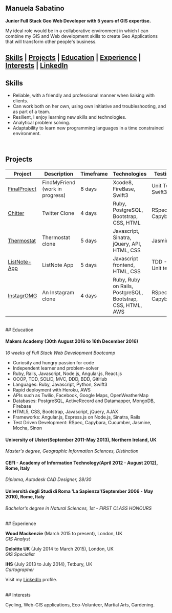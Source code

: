 ## Manuela Sabatino

**Junior Full Stack Geo Web Developer with 5 years of GIS expertise.**

My ideal role would be in a collaborative environment in which I can combine my GIS and Web development skills to create Geo Applications that will transform other people's business.
</br>

[Skills](#skills) | [Projects](#projects) | [Education](#education) | [Experience](#experience) | [Interests](#interests) | [LinkedIn](https://uk.linkedin.com/in/mnsabatino)
----------

## Skills

* Reliable, with a friendly and professional manner when liaising with clients. 
* Can work both on her own, using own initiative and troubleshooting, and as part of a team. 
* Resilient, I enjoy learning new skills and technologies. 
* Analytical problem solving.
* Adaptability to learn new programming languages in a time constrained environment.

</br>

## Projects

Project | Description | Timeframe | Technologies | Testing
------------- | ----------- | --------------------- | ------------ | -------
[FinalProject](https://github.com/diok22/finalProjectRabbit)| FindMyFriend (work in progress) | 8 days | Xcode8, FireBase, Swift3| Unit Test Swift3
[Chitter](https://github.com/ManuCiao/Chitter-Challenge)| Twitter Clone | 4 days | Ruby, PostgreSQL, Bootstrap, CSS, HTML| RSpec, Capybara
[Thermostat](https://github.com/ManuCiao/Thermostat) | Thermostat clone | 5 days | Javascript, Sinatra, jQuery, API, HTML, CSS |Jasmine
[ListNote-App](https://github.com/ManuCiao/Note-App) | ListNote App | 5 days | Javascript frontend, HTML, CSS |TDD - Unit tests
[InstagrOMG](https://github.com/ManuCiao/InstagrOMG) | An Instagram clone | 4 days | Ruby, Ruby on Rails, PostgreSQL, Bootstrap, CSS, HTML, AWS| RSpec, Capybara 


</br>
## Education

#### Makers Academy (30th August 2016 to 16th December 2016)
_16 weeks of Full Stack Web Development Bootcamp_

- Curiosity and hungry passion for code
- Independent learner and problem-solver
- Ruby, Rails, Javascript, Node.js, Angular.js, React.js
- OOOP, TDD, SOLID, MVC, DDD, BDD, GitHub
- Languages: Ruby, Javascript, Python, Swift3
- Rapid deployment with Heroku, AWS
- APIs such as Twilio, Facebook, Google Maps, OpenWeatherMap
- Databases: PostgreSQL, ActiveRecord and Datamapper, MongoDB, Firebase
- HTML5, CSS, Bootstrap, Javascript, jQuery, AJAX
- Frameworks: Angular.js, Express.js on Node.js, Sinatra, Rails 
- Test Driven Development: RSpec, Capybara, Cucumber, Jasmine, Mocha, Sinon

#### University of Ulster(September 2011-May 2013), Northern Ireland, UK
_Master's degree, Geographic Information Sciences, Distinction_


#### CEFI - Academy of Information Technology(April 2012 - August 2012), Rome, Italy
_Diploma, Autodesk CAD Designer, 28/30_


#### Università degli Studi di Roma 'La Sapienza'(September 2006 - May 2010), Rome, Italy
_Bachelor's degree in Natural Sciences, 1st - FIRST CLASS HONOURS_

</br>
## Experience 

**Wood Mackenzie** (March 2015 to present), London, UK   
*GIS Analyst* 

**Deloitte UK** (July 2014 to March 2015), London, UK    
*GIS Specialist* 

**IHS** (July 2013 to July 2014), Tetbury, UK    
*Cartographer* 

Visit my [LinkedIn](https://uk.linkedin.com/in/mnsabatino) profile. 

</br>
## Interests

Cycling, Web-GIS applications, Eco-Volunteer, Martial Arts, Gardening.
